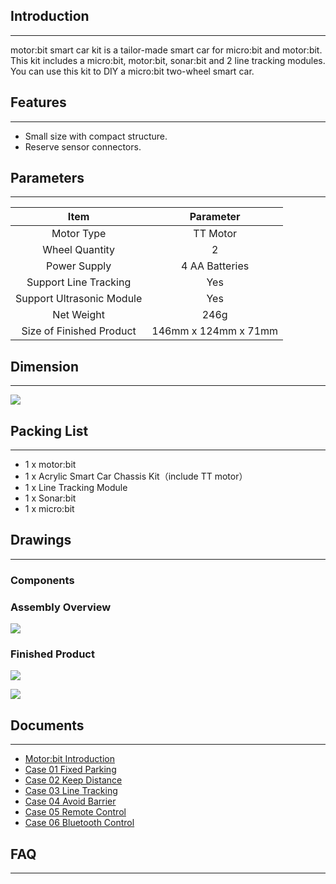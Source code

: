 ## Introduction    
---
motor:bit smart car kit is a tailor-made smart car for micro:bit and motor:bit. This kit includes a micro:bit, motor:bit, sonar:bit and 2 line tracking modules. You can use this kit to DIY a micro:bit two-wheel smart car.


## Features  
---
- Small size with compact structure.  
- Reserve sensor connectors.  


## Parameters
---
Item |Parameter
:-:|:-:
Motor Type|TT Motor
Wheel Quantity|2 
Power Supply|4 AA Batteries
Support Line Tracking|Yes
Support Ultrasonic Module|Yes
Net Weight|246g
Size of Finished Product|146mm x 124mm x 71mm


## Dimension  
---
![](https://i.imgur.com/vehvUKJ.jpg)


## Packing List  
---
- 1 x motor:bit  
- 1 x Acrylic Smart Car Chassis Kit（include TT motor）  
- 1 x Line Tracking Module  
- 1 x Sonar:bit  
- 1 x micro:bit  


## Drawings  
---
### Components  

### Assembly Overview  
![](https://i.imgur.com/yeShOQZ.jpg)

### Finished Product  
![](https://i.imgur.com/jfltEih.jpg)

![](https://i.imgur.com/AuBmsFz.jpg)


## Documents  
---
- [Motor:bit Introduction](/motor_bit/) 
- [Case 01 Fixed Parking](/motor_bit_smart_car_case_01/) 
- [Case 02 Keep Distance](/motor_bit_smart_car_case_02/) 
- [Case 03 Line Tracking](/motor_bit_smart_car_case_03/) 
- [Case 04 Avoid Barrier](/motor_bit_smart_car_case_04/) 
- [Case 05 Remote Control](/motor_bit_smart_car_case_05/) 
- [Case 06 Bluetooth Control](/motor_bit_smart_car_case_06/) 


## FAQ  
---
